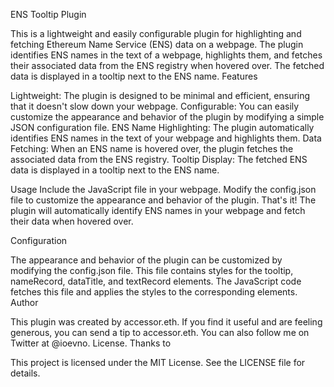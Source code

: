 ENS Tooltip Plugin

This is a lightweight and easily configurable plugin for highlighting and fetching Ethereum Name Service (ENS) data on a webpage. The plugin identifies ENS names in the text of a webpage, highlights them, and fetches their associated data from the ENS registry when hovered over. The fetched data is displayed in a tooltip next to the ENS name.
Features

Lightweight: The plugin is designed to be minimal and efficient, ensuring that it doesn't slow down your webpage. 
Configurable: You can easily customize the appearance and behavior of the plugin by modifying a simple JSON configuration file.
ENS Name Highlighting: The plugin automatically identifies ENS names in the text of your webpage and highlights them.
Data Fetching: When an ENS name is hovered over, the plugin fetches the associated data from the ENS registry.
Tooltip Display: The fetched ENS data is displayed in a tooltip next to the ENS name.

Usage
Include the JavaScript file in your webpage.
Modify the config.json file to customize the appearance and behavior of the plugin.
That's it! The plugin will automatically identify ENS names in your webpage and fetch their data when hovered over.

Configuration

The appearance and behavior of the plugin can be customized by modifying the config.json file. This file contains styles for the tooltip, nameRecord, dataTitle, and textRecord elements. The JavaScript code fetches this file and applies the styles to the corresponding elements.
Author

This plugin was created by accessor.eth. If you find it useful and are feeling generous, you can send a tip to accessor.eth. You can also follow me on Twitter at @ioevno.
License. Thanks to

This project is licensed under the MIT License. See the LICENSE file for details.
